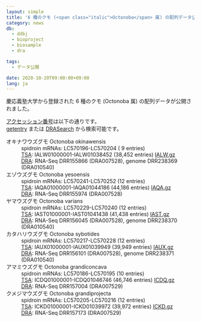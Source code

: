 ```yaml
---
layout: simple
title: '6 種のクモ (<span class="italic">Octonoba</span> 属) の配列データ公開'
category: news
db:
  - ddbj
  - bioproject
  - biosample
  - dra

tags:
  - データ公開

date: 2020-10-20T09:00:00+09:00
lang: ja
---
```


<p>慶応義塾大学から登録された 6 種のクモ (<span class="italic">Octonoba</span> 属) の配列データが公開されました。</p>

<p><a href="/documents/accessions.html">アクセッション番号</a>は以下の通りです。<br><a href="http://getentry.ddbj.nig.ac.jp/top-j.html">getentry</a> または <a href="http://ddbj.nig.ac.jp/DRASearch/">DRASearch</a> から検索可能です。</p>

<dl>
    <dt>オキナワウズグモ <span class="italic">Octonoba okinawensis</span></dt>
    <dd>spidroin mRNAs: LC570196-LC570204 ( 9 entries)</dd>
    <dd><a href="/ddbj/tsa.html">TSA</a>: IALW01000001-IALW01038452 (38,452 entries) <a href="ftp://ftp.ddbj.nig.ac.jp/ddbj_database/tsa/IA/IALW.gz" target="_blank" rel="noopener">IALW.gz</a></dd>
    <dd><a href="/dra/index.html">DRA</a>: RNA-Seq DRR155866 (DRA007528), genome DRR238369 (DRA010540)</dd>
    <dt>エゾウズグモ <span class="italic">Octonoba yesoensis</span></dt>
    <dd>spidroin mRNAs: LC570241-LC570252 (12 entries)</dd>
    <dd><a href="/ddbj/tsa.html">TSA</a>: IAQA01000001-IAQA01044186 (44,186 entries) <a href="ftp://ftp.ddbj.nig.ac.jp/ddbj_database/tsa/IA/IAQA.gz" target="_blank" rel="noopener">IAQA.gz</a></dd>
    <dd><a href="/dra/index.html">DRA</a>: RNA-Seq DRR155974 (DRA007528)</dd>
    <dt>ヤマウズグモ <span class="italic">Octonoba varians</span></dt>
    <dd>spidroin mRNAs: LC570229-LC570240 (12 entries)</dd>
    <dd><a href="/ddbj/tsa.html">TSA</a>: IAST01000001-IAST01041438 (41,438 entries) <a href="ftp://ftp.ddbj.nig.ac.jp/ddbj_database/tsa/IA/IAST.gz" target="_blank" rel="noopener">IAST.gz</a></dd>
    <dd><a href="/dra/index.html">DRA</a>: RNA-Seq DRR156045 (DRA007528), genome DRR238370 (DRA010540)</dd>
    <dt>カタハリウズグモ <span class="italic">Octonoba sybotides</span></dt>
    <dd>spidroin mRNAs: LC570217-LC570228 (12 entries)</dd>
    <dd><a href="/ddbj/tsa.html">TSA</a>: IAUX01000001-IAUX01039949 (39,949 entries) <a href="ftp://ftp.ddbj.nig.ac.jp/ddbj_database/tsa/IA/IAUX.gz" target="_blank" rel="noopener">IAUX.gz</a></dd>
    <dd><a href="/dra/index.html">DRA</a>: RNA-Seq DRR156101 (DRA007528), genome DRR238371 (DRA010540)</dd>
    <dt>アマミウズグモ <span class="italic">Octonoba grandiconcava</span></dt>
    <dd>spidroin mRNAs: LC570186-LC570195 (10 entries)</dd>
    <dd><a href="/ddbj/tsa.html">TSA</a>: ICDQ01000001-ICDQ01046746 (46,746 entries) <a href="ftp://ftp.ddbj.nig.ac.jp/ddbj_database/tsa/IC/ICDQ.gz" target="_blank" rel="noopener">ICDQ.gz</a></dd>
    <dd><a href="/dra/index.html">DRA</a>: RNA-Seq DRR157004 (DRA007529)</dd>
    <dt>クメジマウズグモ <span class="italic">Octonoba grandiprojecta</span></dt>
    <dd>spidroin mRNAs: LC570205-LC570216 (12 entries)</dd>
    <dd><a href="/ddbj/tsa.html">TSA</a>: ICKD01000001-ICKD01039972 (39,972 entries) <a href="ftp://ftp.ddbj.nig.ac.jp/ddbj_database/tsa/IC/ICKD.gz" target="_blank" rel="noopener">ICKD.gz</a></dd>
    <dd><a href="/dra/index.html">DRA</a>: RNA-Seq DRR157173 (DRA007529)
</dl>
